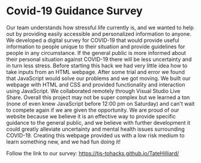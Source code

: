 # Covid-19 Guidance Survey

Our team understands how stressful life currently is, and we wanted to help out by providing easily accessible and 
personalized information to anyone. We developed a digital survey for COVID-19 that would provide useful information to 
people unique to their situation and provide guidelines for people in any circumstance. If the general public is more informed 
about their personal situation against COVID-19 there will be less uncertainty and in turn less stress. Before starting this 
hack we had very little idea how to take inputs from an HTML webpage. After some trial and error we found that JavaScript 
would solve our problems and we got moving. We built our webpage with HTML and CSS and provided functionality and interaction 
using JavaScript. We collaborated remotely through Visual Studio Live Share. Overall this project may not be super complex 
but we learned a ton (none of even knew JavaScript before 12:00 pm on Saturday) and can't wait to compete again if we are 
given the opportunity. We are proud of our website because we believe it is an effective way to provide specific guidance 
to the general public, and we believe with further development it could greatly alleviate uncertainty and mental health 
issues surrounding COVID-19. Creating this webpage provided us with a low risk medium to learn something new, and we had 
fun doing it!

Follow the link to our survey: https://tjs-tohacks.github.io/TateHilliard/


